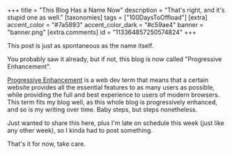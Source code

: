 +++
title = "This Blog Has a Name Now"
description = "That's right, and it's stupid one as well."
[taxonomies]
tags = ["100DaysToOffload"]
[extra]
accent_color = "#7a5893"
accent_color_dark = "#c59ae4"
banner = "banner.png"
[extra.comments]
id = "113364857250574824"
+++

This post is just as spontaneous as the name itself.

You probably saw it already, but if not, this blog is now called "Progressive Enhancement".

[Progressive Enhancement](https://developer.mozilla.org/en-US/docs/Glossary/Progressive_Enhancement) is a web dev term that means that a certain website provides all the essential features to as many users as possible, while providing the full and best experience to users of modern browsers. This term fits my blog well, as this whole blog is progressively enhanced, and so is my writing over time. Baby steps, but steps nonetheless.

Just wanted to share this here, plus I'm late on schedule this week (just like any other week), so I kinda had to post something.

That's it for now, take care.
